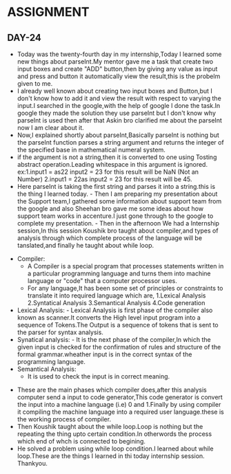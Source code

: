 # ASSIGNMENT
## DAY-24
   - Today was the twenty-fourth day in my internship,Today I learned some new things about parseInt.My mentor gave me a task that create two input boxes and create "ADD" button,then by giving any value as input and press and button it automatically view the result,this is the probelm given to me.
   - I already well known about creating two input boxes and Button,but I don't know how to add it and view the result with respect to varying the input.I searched in the google,with the help of google I done the task.In google they made the solution they use parseInt but I don't know why parseInt is used then after that Askin bro clarified me about the parseInt now I am clear about it.
   - Now,I explained shortly about parseInt,Basically parseInt is nothing but the parseInt function parses a string argument and returns the integer of the specified base in mathematical numeral system.
   - if the argument is not a string,then it is converted to one using Tosting abstract operation.Leading whitespace in this argument is ignored.
    ex:1.input1 = as22 input2 = 23 for this result will be NaN (Not an Number)
       2.input1 = 22as input2 = 23 for this result will be 45.
   - Here parseInt is taking the first string and parses it into a string.this is the thing I learned today.
    - Then I am preparing my presentation about the Support team,I gathered some information about support team from the google and also Sheehan bro gave me some ideas about how support team works in accenture.I just gone through to the google to complete my presentation.
    - Then in the afternoon We had a Internship session,In this session Koushik bro taught about compiler,and types of analysis through which complete process of the language will be tanslated,and finally he taught about while loop.
  * Compiler:
    - A Compiler is a special program that processes statements written in a particular programming language and turns them into machine language or "code" that a computer processor uses.
    - For any language,It has been some set of principles or constraints to translate it into required language which are,
     1.Lexical Analysis 
     2.Syntatical Analysis
     3.Semantical Analysis
     4.Code generation
   * Lexical Analysis: 
    - Lexical Analysis is first phase of  the compiler also known as scanner.It converts the High level input program into a sequence of Tokens.The Output is a sequence of tokens that is sent to the parser for syntax analysis.
   * Synatical analysis:
    - It is the next phase of the compiler,In which the given input is checked for the confirmation of rules and structure of the formal grammar.wheather input is in the correct syntax of the programming language.
  * Semantical Analysis:
    - It is used to check the input is in correct meaning.
   - These are the main phases which compiler does,after this analysis computer send a input to code generator,This code generator is convert the input into a machine language (i.e) 0 and 1.Finally by using compiler it compiling the machine language into a required user language.these is the working process of compiler.
   - Then Koushik taught about the while loop.Loop is nothing but the repeating the thing upto certain condition.In otherwords the process which end of whch is connected to begining.
   - He solved a problem using while loop condition.I learned about while loop.These are the things I learned in thi today internship session.
   Thankyou.

